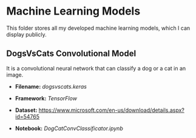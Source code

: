 # Machine Learning Models

This folder stores all my developed machine learning models, which I can display publicly.

## DogsVsCats Convolutional Model

It is a convolutional neural network that can classify a dog or a cat in an image.

- **Filename:** _dogsvscats.keras_

- **Framework:** _TensorFlow_

- **Dataset:** https://www.microsoft.com/en-us/download/details.aspx?id=54765

- **Notebook:** _DogCatConvClassificator.ipynb_
